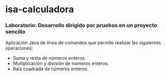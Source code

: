 # isa-calculadora
### Laboratorio: Desarrollo dirigido por pruebas en un proyecto sencillo

Aplicación Java de línea de comandos que permite realizar  las siguientes operaciones:

- Suma y resta de números enteros.
- Multiplicación y división de números enteros.
- Raíz cuadrada de números enteros.